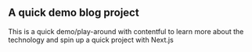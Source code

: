 ## A quick demo blog project

This is a quick demo/play-around with contentful to learn more about the technology and spin up a quick project with Next.js